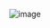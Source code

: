 
![image](https://github.com/wildcatasr1051/gen711_final_project/assets/158529668/96d2a112-91d2-4e38-9f0e-d44564d14000)
